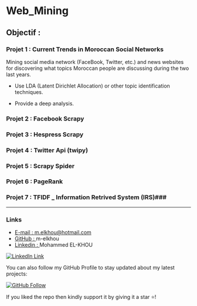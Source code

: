 # Web_Mining

## Objectif : 


### Projet 1 : Current Trends in Moroccan Social Networks ###

<p>
Mining social media network (FaceBook, Twitter, etc.) and news websites </br>
for discovering what topics Moroccan people are discussing during the two last years.  

- Use LDA (Latent Dirichlet Allocation) or other topic identification techniques.

- Provide a deep analysis.
</p>

### Projet 2 : Facebook Scrapy ###

### Projet 3 : Hespress Scrapy ###

### Projet 4 : Twitter Api (twipy) ###

### Projet 5 : Scrapy Spider ###

### Projet 6 : PageRank ###

### Projet 7 : TFIDF _ Information Retrived System (IRS)###

***

### Links

- [E-mail : ](mailto:m.elkhou@hotmail.com) m.elkhou@hotmail.com
- [GitHub : ](https://github.com/m-elkhou) m-elkhou
- [Linkedin : ](https://www.linkedin.com/in/m-elkhou/) Mohammed EL-KHOU

[![LinkedIn Link](https://github.com/m-elkhou/tools-/blob/master/svg/Connect-m-elkhou.svg)](https://www.linkedin.com/in/m-elkhou/)

You can also follow my GitHub Profile to stay updated about my latest projects:

[![GitHub Follow](https://github.com/m-elkhou/tools-/blob/master/svg/Follow-m-elkhou.svg)](https://github.com/m-elkhou)

If you liked the repo then kindly support it by giving it a star ⭐!
